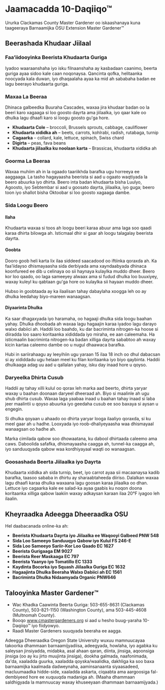 # Jaamacadda 10-Daqiiqo™

Ururka Clackamas County Master Gardener oo iskaashanaya kuna taageeraya Barnaamijka OSU Extension Master Gardener™

## Beerashada Khudaar Jiilaal

### Faa’iidooyinka Beerista Khudaarta Guriga
Iyadoo waaraanshaha iyo isku filnaanshaha ay kasbadaan caanimo, beerta guriga ayaa sidoo kale caan noqonaysa. Qancinta qofka, helitaanka noocyada kala duwan, iyo dhaqaalaha ayaa ka mid ah sababaha badan ee lagu beerayo khudaarta guriga.

### Maxaa La Beeraa
Dhinaca galbeedka Buuraha Cascades, waxaa jira khudaar badan oo la beeri karo xagaaga si loo goosto dayrta ama jiilaalka, iyo qaar kale oo dhulka lagu dhaafi karo si loogu goosto gu'ga hore.

- **Khudaarta Cole** – broccoli, Brussels sprouts, cabbage, cauliflower  
- **Khudaarta xididka ah** – beets, carrots, kohlrabi, radish, rutabaga, turnip  
- **Cagaarka** – collard, kale, lettuce, spinach, Swiss chard  
- **Digirta** – peas, fava beans  
- **Khudaarta jiilaalka ku noolaan karta** – Brassicas, khudaarta xididka ah  

### Goorma La Beeraa
Waxaa muhiim ah in la ogaado taariikhda barafka ugu horreeya ee aaggaaga. La tasho hagayaasha beerista si aad u ogaato waqtiyada la beero abuurka iyo dhirta. Beero inta badan khudaarta bisha Luulyo, Agoosto, iyo Sebtembar si aad u goosato dayrta, jiilaalka, iyo guga; beero toon iyo shallot bisha Oktoobar si loo goosto xagaaga dambe.

### Sida Loogu Beero
#### Ilaha
Khudaarta waxaa si toos ah loogu beeri karaa abuur ama laga soo qaadi karaa dhirta bilowga ah. Isticmaal dhir si gaar ah loogu talagalay beerista dayrta.

#### Goobta
Dooro goob heli karta lix ilaa siddeed saacadood oo iftiinka qoraxda ah. Ka faa’iidayso dhismayaasha sida derbiyada ama xayndaabyada dhinaca koonfureed ee dib u celinaya oo sii haynaya kulaylka muddo dheer. Beero kor loo qaado, oo laga sameeyey alwaax ama si fudud dhulka loo buuxiyey, waxay kuleyl ku qabtaan gu'ga hore oo kulaylka sii hayaan muddo dheer.

Hubso in goobtaada ay ka ilaalisan tahay dabaylaha xoogga leh oo ay dhulka leedahay biyo-mareen wanaagsan.

#### Diyaarinta Dhulka
Ka saar dhagaxyada iyo haramaha, oo hagaaji dhulka sida loogu baahan yahay. Dhulka dhoobada ah waxaa lagu hagaajin karaa iyadoo lagu darayo walxo dabiici ah. Haddii loo baahdo, ku dar bacriminta nitrogen-ka hoose si diiradda loo saaro koritaanka xididdada iyo miraha, ee aan caleemaha. Ha isticmaalin bacriminta nitrogen-ka badan xilliga dayrta sababtoo ah waxay kicin kartaa caleemo dambe oo u nugul dhaawaca barafka.

Hubi in sariirahaagu ay leeyihiin ugu yaraan 15 ilaa 18 inch oo dhul dabacsan si ay xididdadu ugu helaan meel ku filan koritaanka iyo biyo qaybinta. Haddii dhulkaaga adag uu aad u qallalan yahay, isku day inaad hore u qoyso.

### Daryeelka Dhirta Cusub
Haddii ay tahay xilli kulul oo qorax leh marka aad beerto, dhirta yaryar waxay u baahan doonaan daryeel dheeraad ah. Biyo si maalinle ah ugu shub dhirta cusub. Waxaa laga yaabaa inaad u baahan tahay inaad si laba jeer maalintii u qoyso abuurka iyo geedaha cusub ee soo baxaya si aysan u engegin.

Si dhulka qoyaan u ahaado oo dhirta yaryar looga ilaaliyo qoraxda, si ku meel gaar ah u hadhe. Looxyada iyo roob-dhaliyeyaasha waa dhismayaal wanaagsan oo hadhe ah.

Marka cimilada qabow soo dhowaatana, ku dabool dhirtaada caleemo ama caws. Daboolida safafka, dhismayaasha caagga ah, tunnel-ka caagga ah, iyo sanduuqyada qabow waa kordhiyayaal waqti oo wanaagsan.

### Goosashada Beerta Jiilaalka iyo Dayrta
Khudaarta xididka ah sida turnip, beet, iyo carrot ayaa sii macaanaysa kadib barafka, taasoo sababa in dhirtu ay sharaabtaheeda diiriso. Dalalkan waxaa lagu dhaafi karaa dhulka waxaana lagu goosan karaa jiilaalka oo dhan. Lettuce iyo cagaarka kale ee salad-ka ayaa gaabis ku noqon doona koritaanka xilliga qabow laakiin waxay adkaysan karaan ilaa 20°F iyagoo leh ilaalin.

## Kheyraadka Adeegga Dheeraadka OSU
Hel daabacanada online-ka ah:  
- **Beerista Khudaarta Dayrta iyo Jiilaalka ee Waqooyi Galbeed PNW 548**  
- **Sida Loo Sameeyo Sanduuqyo Qabow iyo Kulul FS 246-E**  
- **Sida Loo Sameeyo Sariir-Kor Loo Qaado EC 1627**  
- **Beerista Gurigaaga EM 9027**  
- **Beerista Reer Maskaaga EC 797**  
- **Beerista Yaanyo iyo Tomatillo EC 1333**  
- **Kaydinta Bocorka iyo Squash Jiilaalka Guriga EC 1632**  
- **Hagaajinta Dhulka Beeraha Walxo Dabiici ah EC 1561**  
- **Bacriminta Dhulka Nidaamyada Organic PNW646**

## Talooyinka Master Gardener™
- Wac Khadka Caawinta Beerta Guriga: 503-655-8631 (Clackamas County), 503-821-1150 (Washington County), ama 503-445-4608 (Multnomah County).
- Booqo www.cmastergardeners.org si aad u hesho buug-yaraha 10-Daqiiqo™ iyo fiidyowyo.
- Raadi Master Gardeners suuqyada beeraha ee aagga.

Adeegga Dheeraadka Oregon State University wuxuu mamnuucayaa takoorka dhammaan barnaamijyadiisa, adeegyada, howlaha, iyo agabka ku saleysan jinsiyadda, midabka, asal ahaan qaran, diinta, jinsiga, aqoonsiga jinsiga (oo ay ku jirto muujinta jinsiga), dookha galmada, naafonimada, da'da, xaaladda guurka, xaaladda qoyska/waalidka, dakhliga ka soo baxa barnaamijka kaalmada dadweynaha, aaminsanaanta siyaasadeed, macluumaadka hidde-side, xaaladda askarta, ciqaabta ama aargoosiga fal-dembiyeed hore ee xuquuqda madaniga ah. (Maaha dhammaan saldhigyada la mamnuucay waxay khuseeyaan dhammaan barnaamijyada.)